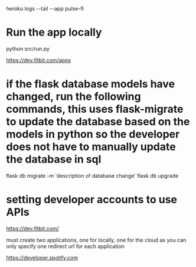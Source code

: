 heroku logs --tail --app pulse-fi

# Run the app locally
python src/run.py

https://dev.fitbit.com/apps

# if the flask database models have changed, run the following commands, this uses flask-migrate to update the database based on the models in python so the developer does not have to manually update the database in sql
flask db migrate -m 'description of database change'
flask db upgrade


# setting developer accounts to use APIs

https://dev.fitbit.com/

must create two applications, one for locally, one for the cloud as you can only specify one redirect url for each application

https://developer.spotify.com